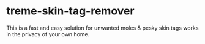 # treme-skin-tag-remover
This is a fast and easy solution for unwanted moles &amp; pesky skin tags works in the privacy of your own home.
